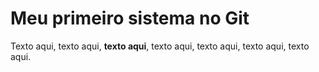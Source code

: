 # Meu primeiro sistema no Git
Texto aqui, texto aqui, **texto aqui**, texto aqui, texto aqui, texto aqui, texto aqui.
